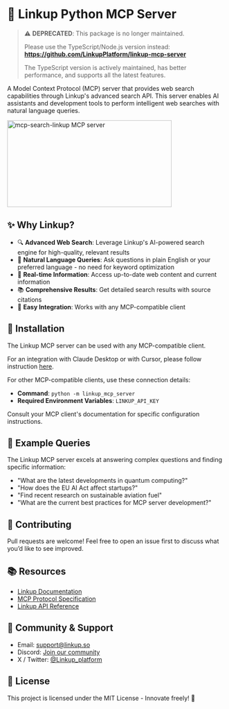 # 🌟 Linkup Python MCP Server

> ⚠️ **DEPRECATED**: This package is no longer maintained.
>
> Please use the TypeScript/Node.js version instead: **https://github.com/LinkupPlatform/linkup-mcp-server**
>
> The TypeScript version is actively maintained, has better performance, and supports all the latest features.

A Model Context Protocol (MCP) server that provides web search capabilities through Linkup's advanced search API. This server enables AI assistants and development tools to perform intelligent web searches with natural language queries.

<a href="https://glama.ai/mcp/servers/69qbbv8hl9"><img width="380" height="200" src="https://glama.ai/mcp/servers/69qbbv8hl9/badge" alt="mcp-search-linkup MCP server" /></a>

## ✨ Why Linkup?

- 🔍 **Advanced Web Search**: Leverage Linkup's AI-powered search engine for high-quality, relevant results
- 💬 **Natural Language Queries**: Ask questions in plain English or your preferred language - no need for keyword optimization
- 🚀 **Real-time Information**: Access up-to-date web content and current information
- 📚 **Comprehensive Results**: Get detailed search results with source citations
- 🔧 **Easy Integration**: Works with any MCP-compatible client

## 🚀 Installation

The Linkup MCP server can be used with any MCP-compatible client.

For an integration with Claude Desktop or with Cursor, please follow instruction [here](https://docs.linkup.so/pages/integrations/mcp/mcp).

For other MCP-compatible clients, use these connection details:

- **Command**: `python -m linkup_mcp_server`
- **Required Environment Variables**: `LINKUP_API_KEY`

Consult your MCP client's documentation for specific configuration instructions.

## 💬 Example Queries

The Linkup MCP server excels at answering complex questions and finding specific information:

- "What are the latest developments in quantum computing?"
- "How does the EU AI Act affect startups?"
- "Find recent research on sustainable aviation fuel"
- "What are the current best practices for MCP server development?"

## 🤝 Contributing

Pull requests are welcome! Feel free to open an issue first to discuss what you’d like to see improved.

## 📚 Resources

- [Linkup Documentation](https://docs.linkup.so)
- [MCP Protocol Specification](https://modelcontextprotocol.io)
- [Linkup API Reference](https://docs.linkup.so/api-reference)

## 📣 Community & Support

* Email: [support@linkup.so](mailto:support@linkup.so)
* Discord: [Join our community](https://discord.com/invite/9q9mCYJa86)
* X / Twitter: [@Linkup_platform](https://x.com/Linkup_platform)

## 📄 License

This project is licensed under the MIT License - Innovate freely! 🚀
